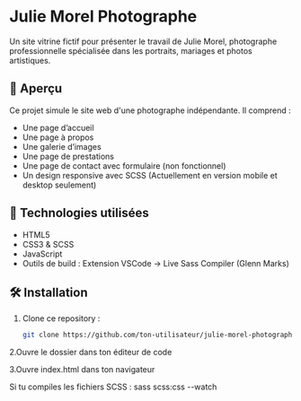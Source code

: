 # Julie Morel Photographe

Un site vitrine fictif pour présenter le travail de Julie Morel, photographe professionnelle spécialisée dans les portraits, mariages et photos artistiques.

## 📸 Aperçu

Ce projet simule le site web d'une photographe indépendante. Il comprend :
- Une page d’accueil
- Une page à propos
- Une galerie d’images
- Une page de prestations
- Une page de contact avec formulaire (non fonctionnel)
- Un design responsive avec SCSS (Actuellement en version mobile et desktop seulement)

## 🚀 Technologies utilisées

- HTML5
- CSS3 & SCSS
- JavaScript
- Outils de build : Extension VSCode -> Live Sass Compiler (Glenn Marks)

## 🛠️ Installation

1. Clone ce repository :
   ```bash
   git clone https://github.com/ton-utilisateur/julie-morel-photographe.git
2.Ouvre le dossier dans ton éditeur de code

3.Ouvre index.html dans ton navigateur

Si tu compiles les fichiers SCSS :
sass scss:css --watch

